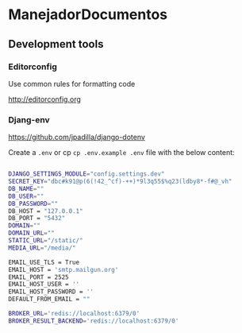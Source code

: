 # ManejadorDocumentos

## Development tools

### Editorconfig

Use common rules for formatting code

http://editorconfig.org

### Djang-env

https://github.com/jpadilla/django-dotenv

Create a `.env` or cp `cp .env.example .env` file with the below content:

```bash

DJANGO_SETTINGS_MODULE="config.settings.dev"
SECRET_KEY="dbc#k91@p(6(!42_^cf)-++)*9l3q55$%q23(ldby8*-f#@_vh"
DB_NAME=""
DB_USER=""
DB_PASSWORD=""
DB_HOST = "127.0.0.1"
DB_PORT = "5432"
DOMAIN=""
DOMAIN_URL=""
STATIC_URL="/static/"
MEDIA_URL="/media/"

EMAIL_USE_TLS = True
EMAIL_HOST = 'smtp.mailgun.org'
EMAIL_PORT = 2525
EMAIL_HOST_USER = ''
EMAIL_HOST_PASSWORD = ''
DEFAULT_FROM_EMAIL = ""

BROKER_URL='redis://localhost:6379/0'
BROKER_RESULT_BACKEND='redis://localhost:6379/0'

```
